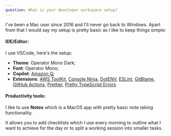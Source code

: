 ```yaml
---
question: What is your developer workspace setup?
---
```


I've been a Mac user since 2016 and I'll never go back to Windows. Apart from that I would say my setup is pretty basic as I like to keep things simple:

#### IDE/Editor:

I use VSCode, here's the setup:

- **Theme**: Operator Mono Dark;
- **Font**: Operator Mono;
- **Copilot**: [Amazon Q](https://marketplace.visualstudio.com/items?itemName=amazonwebservices.amazon-q-vscode);
- **Extensions**: [AWS ToolKit](https://marketplace.visualstudio.com/items?itemName=amazonwebservices.aws-toolkit-vscode), [Console Ninja](https://marketplace.visualstudio.com/items?itemName=WallabyJs.console-ninja), [DotENV](https://marketplace.visualstudio.com/items?itemName=mikestead.dotenv), [ESLint](https://marketplace.visualstudio.com/items?itemName=dbaeumer.vscode-eslint), [GitBlame](https://marketplace.visualstudio.com/items?itemName=waderyan.gitblame), [GitHub Actions](https://marketplace.visualstudio.com/items?itemName=github.vscode-github-actions), [Prettier](https://marketplace.visualstudio.com/items?itemName=esbenp.prettier-vscode), [Pretty TypeScript Errors](https://marketplace.visualstudio.com/items?itemName=YoavBls.pretty-ts-errors)

#### Productivity tools:

I like to use **Notes** which is a MacOS app with pretty basic note taking functionality.

It allows you to add checklists which I use every morning to outline what I want to achieve for the day or to split a working session into smaller tasks.
